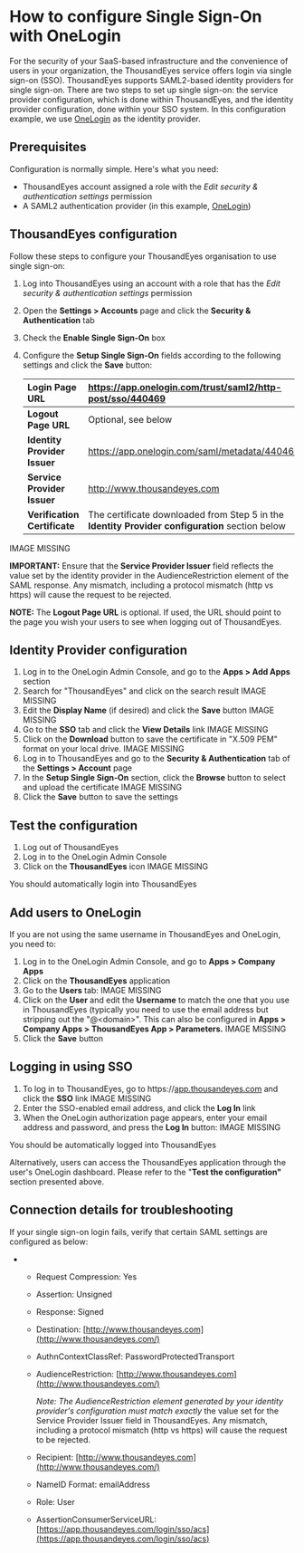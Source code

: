 # How to configure Single Sign-On with OneLogin

For the security of your SaaS-based infrastructure and the convenience of users in your organization, the ThousandEyes service offers login via single sign-on \(SSO\). ThousandEyes supports SAML2-based identity providers for single sign-on. There are two steps to set up single sign-on: the service provider configuration, which is done within ThousandEyes, and the identity provider configuration, done within your SSO system.  In this configuration example, we use [OneLogin](https://www.onelogin.com/) as the identity provider. 

## Prerequisites

Configuration is normally simple. Here's what you need:

* ThousandEyes account assigned a role with the _Edit security & authentication settings_ permission
* A SAML2 authentication provider \(in this example, [OneLogin](https://www.onelogin.com/)\)

## ThousandEyes configuration

Follow these steps to configure your ThousandEyes organisation to use single sign-on:

1. Log into ThousandEyes using an account with a role that has the _Edit security & authentication settings_ permission
2. Open the **Settings &gt; Accounts** page and click the **Security & Authentication** tab
3. Check the **Enable Single Sign-On** box
4. Configure the **Setup Single Sign-On** fields according to the following settings and click the **Save** button:

   | **Login Page URL** | https://app.onelogin.com/trust/saml2/http-post/sso/440469 |
   | :--- | :--- |
   | **Logout Page URL** | Optional, see below |
   | **Identity Provider Issuer** | https://app.onelogin.com/saml/metadata/440469 |
   | **Service Provider Issuer** | http://www.thousandeyes.com |
   | **Verification Certificate** | The certificate downloaded from Step 5 in the **Identity Provider configuration** section below |

IMAGE MISSING

**IMPORTANT:** Ensure that the **Service Provider Issuer** field reflects the value set by the identity provider in the AudienceRestriction element of the SAML response. Any mismatch, including a protocol mismatch \(http vs https\) will cause the request to be rejected.

**NOTE:** The **Logout Page URL** is optional. If used, the URL should point to the page you wish your users to see when logging out of ThousandEyes.   

## Identity Provider configuration  

1. Log in to the OneLogin Admin Console, and go to the **Apps &gt; Add Apps** section
2. Search for "ThousandEyes" and click on the search result IMAGE MISSING
3. Edit the **Display Name** \(if desired\) and click the **Save** button IMAGE MISSING
4. Go to the **SSO** tab and click the **View Details** link IMAGE MISSING
5. Click on the **Download** button to save the certificate in "X.509 PEM" format on your local drive. IMAGE MISSING
6. Log in to ThousandEyes and go to the **Security & Authentication** tab of the **Settings &gt; Account** page
7. In the **Setup Single Sign-On** section, click the **Browse** button to select and upload the certificate IMAGE MISSING
8. Click the **Save** button to save the settings

## Test the configuration

1. Log out of ThousandEyes
2. Log in to the OneLogin Admin Console
3. Click on the **ThousandEyes** icon IMAGE MISSING

You should automatically login into ThousandEyes

## Add users to OneLogin

If you are not using the same username in ThousandEyes and OneLogin, you need to:

1. Log in to the OneLogin Admin Console, and go to **Apps &gt; Company Apps**[ ](https://auth.miniorange.com/moas/downloadcsv)
2. Click on the **ThousandEyes** application
3. Go to the **Users** tab: IMAGE MISSING
4. Click on the **User** and edit the **Username** to match the one that you use in ThousandEyes \(typically you need to use the email address but stripping out the "@&lt;domain&gt;". This can also be configured in **Apps &gt; Company Apps &gt; ThousandEyes App &gt; Parameters.** IMAGE MISSING
5. Click the **Save** button

##  Logging in using SSO

1. To log in to ThousandEyes, go to https://[app.thousandeyes.com](https://app.thousandeyes.com/) and click the **SSO** link IMAGE MISSING
2. Enter the SSO-enabled email address, and click the **Log In** link
3. When the OneLogin authorization page appears, enter your email address and password, and press the **Log In** button: IMAGE MISSING

You should be automatically logged into ThousandEyes

Alternatively, users can access the ThousandEyes application through the user's OneLogin dashboard. Please refer to the "**Test the configuration"** section presented above.

## Connection details for troubleshooting

If your single sign-on login fails, verify that certain SAML settings are configured as below:

* * Request Compression: Yes
  * Assertion: Unsigned
  * Response: Signed
  * Destination: [http://www.thousandeyes.com](http://www.thousandeyes.com/)
  * AuthnContextClassRef: PasswordProtectedTransport
  * AudienceRestriction: [http://www.thousandeyes.com](http://www.thousandeyes.com/)

    _Note: The AudienceRestriction element generated by your identity provider's configuration must match exactly_ the value set for the Service Provider Issuer field in ThousandEyes.  Any mismatch, including a protocol mismatch \(http vs https\) will cause the request to be rejected.

  * Recipient: [http://www.thousandeyes.com](http://www.thousandeyes.com/)
  * NameID Format: emailAddress
  * Role: User
  * AssertionConsumerServiceURL: [https://app.thousandeyes.com/login/sso/acs](https://app.thousandeyes.com/login/sso/acs)

